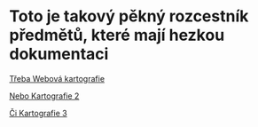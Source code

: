 # Toto je takový pěkný rozcestník předmětů, které mají hezkou dokumentaci

[Třeba Webová kartografie](https://k155cvut.github.io/weka/)

[Nebo Kartografie 2](https://k155cvut.github.io/kar2/)

[Či Kartografie 3](https://k155cvut.github.io/kar3/)

